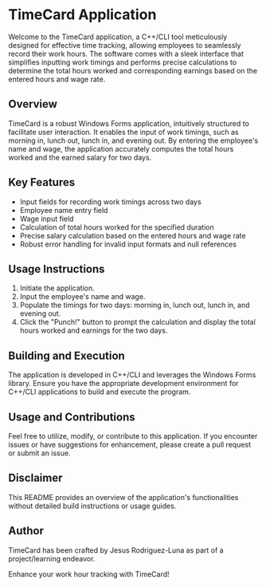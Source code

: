 # TimeCard Application

Welcome to the TimeCard application, a C++/CLI tool meticulously designed for effective time tracking, allowing employees to seamlessly record their work hours. The software comes with a sleek interface that simplifies inputting work timings and performs precise calculations to determine the total hours worked and corresponding earnings based on the entered hours and wage rate.

## Overview

TimeCard is a robust Windows Forms application, intuitively structured to facilitate user interaction. It enables the input of work timings, such as morning in, lunch out, lunch in, and evening out. By entering the employee's name and wage, the application accurately computes the total hours worked and the earned salary for two days.

## Key Features

- Input fields for recording work timings across two days
- Employee name entry field
- Wage input field
- Calculation of total hours worked for the specified duration
- Precise salary calculation based on the entered hours and wage rate
- Robust error handling for invalid input formats and null references

## Usage Instructions

1. Initiate the application.
2. Input the employee's name and wage.
3. Populate the timings for two days: morning in, lunch out, lunch in, and evening out.
4. Click the "Punch!" button to prompt the calculation and display the total hours worked and earnings for the two days.

## Building and Execution

The application is developed in C++/CLI and leverages the Windows Forms library. Ensure you have the appropriate development environment for C++/CLI applications to build and execute the program.

## Usage and Contributions

Feel free to utilize, modify, or contribute to this application. If you encounter issues or have suggestions for enhancement, please create a pull request or submit an issue.

## Disclaimer

This README provides an overview of the application's functionalities without detailed build instructions or usage guides.

## Author

TimeCard has been crafted by Jesus Rodriguez-Luna as part of a project/learning endeavor.

Enhance your work hour tracking with TimeCard!
